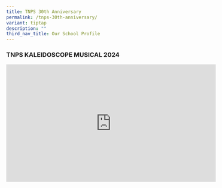 ```yaml
---
title: TNPS 30th Anniversary
permalink: /tnps-30th-anniversary/
variant: tiptap
description: ""
third_nav_title: Our School Profile
---
```

<h3><strong>TNPS KALEIDOSCOPE MUSICAL 2024</strong></h3>
<div class="iframe-wrapper">
<iframe height="315" width="560" allowfullscreen="true" frameborder="0" src="https://www.youtube.com/embed/Fua5bCj34b0?si=1lJ1d8d7gyCEmpaK"></iframe>
</div>
<p></p>